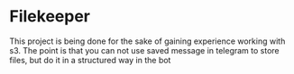 # Filekeeper
This project is being done for the sake of gaining experience working with s3. The point is that you can not use saved message in telegram to store files, but do it in a structured way in the bot
